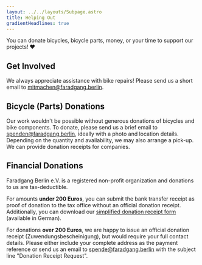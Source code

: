 ```yaml
---
layout: ../../layouts/Subpage.astro
title: Helping Out
gradientHeadlines: true
---
```


You can donate bicycles, bicycle parts, money, or your time to support our projects! ♥️

## Get Involved

We always appreciate assistance with bike repairs! Please send us a short email to mitmachen@faradgang.berlin.

## Bicycle (Parts) Donations

Our work wouldn't be possible without generous donations of bicycles and bike components. To donate, please send us a brief email to spenden@faradgang.berlin, ideally with a photo and location details. Depending on the quantity and availability, we may also arrange a pick-up. We can provide donation receipts for companies.

## Financial Donations

Faradgang Berlin e.V. is a registered non-profit organization and donations to us are tax-deductible.

For amounts **under 200 Euros**, you can submit the bank transfer receipt as proof of donation to the tax office without an official donation receipt. Additionally, you can download our [simplified donation receipt form](.) (available in German).

For donations **over 200 Euros**, we are happy to issue an official donation receipt (Zuwendungsbescheinigung), but would require your full contact details. Please either include your complete address as the payment reference or send us an email to spende@faradgang.berlin with the subject line "Donation Receipt Request".
